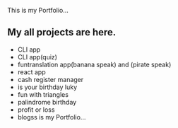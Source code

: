 This is my Portfolio...

## My all projects are here.

- CLI app
- CLI app(quiz)
- funtranslation app(banana speak) and (pirate speak)
- react app
- cash register manager
- is your birthday luky
- fun with triangles
- palindrome birthday
- profit or loss
- blogss is my Portfolio...
